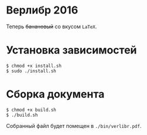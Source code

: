 # Верлибр 2016

Теперь ~~банановый~~ со вкусом `LaTeX`.

# Установка зависимостей

```
$ chmod +x install.sh
$ sudo ./install.sh
```

# Сборка документа

```
$ chmod +x build.sh
$ ./build.sh
```

Собранный файл будет помещен в `./bin/verlibr.pdf`.